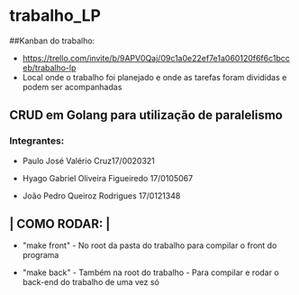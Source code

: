 # trabalho_LP

##Kanban do trabalho: 
 - https://trello.com/invite/b/9APV0Qaj/09c1a0e22ef7e1a060120f6f6c1bcceb/trabalho-lp
 - Local onde o trabalho foi planejado e onde as tarefas foram divididas e podem ser acompanhadas

## CRUD em Golang para utilização de paralelismo

  

### Integrantes:

- Paulo José Valério Cruz17/0020321

  

- Hyago Gabriel Oliveira Figueiredo 17/0105067

  

- João Pedro Queiroz Rodrigues 17/0121348



## | COMO RODAR: |

- "make front" - No root da pasta do trabalho para compilar o front do programa

- "make back" - Também na root do trabalho - Para compilar e rodar o back-end do trabalho de uma vez só
